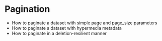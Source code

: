 # Pagination
- How to paginate a dataset with simple page and page_size parameters
- How to paginate a dataset with hypermedia metadata
- How to paginate in a deletion-resilient manner
